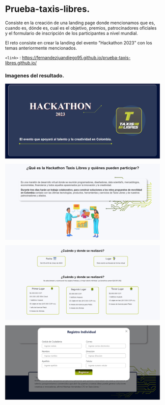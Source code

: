 # Prueba-taxis-libres.

Consiste en la creación de una landing page donde mencionamos que es, cuando es, dónde es, cual es el objetivo, premios, patrocinadores oficiales y el formulario de inscripción de los participantes a nivel mundial. 

El reto consiste en crear la landing del evento "Hackathon 2023" con los temas anteriormente mencionados.


`<link>` : <https://fernandezjuandiego95.github.io/prueba-taxis-libres.github.io/>


### Imagenes del resultado.


![](./assets/img/resultados/img1.png)

![](./assets/img/resultados/img2.png)

![](./assets/img/resultados/img3.png)

![](./assets/img/resultados/img4.png)
